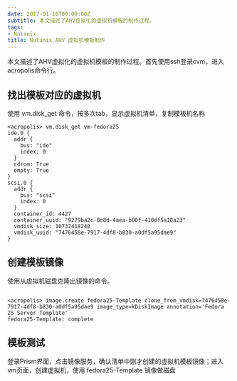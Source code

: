 ```yaml
---
date: 2017-01-10T00:00:00Z
subtitle: 本文描述了AHV虚拟化的虚拟机模板的制作过程。
tags:
- Nutanix
title: Nutanix AHV 虚拟机模板制作
---
```


本文描述了AHV虚拟化的虚拟机模板的制作过程。首先使用ssh登录cvm，进入acropolis命令行。

## 找出模板对应的虚拟机

使用 vm.disk_get 命令，按多次tab，显示虚拟机清单，复制模板机名称

~~~
<acropolis> vm.disk_get vm-fedora25
ide.0 {
  addr {
    bus: "ide"
    index: 0
  }
  cdrom: True
  empty: True
}
scsi.0 {
  addr {
    bus: "scsi"
    index: 0
  }
  container_id: 4427
  container_uuid: "9279ba2c-8e8d-4aea-b00f-410df5a18a23"
  vmdisk_size: 10737418240
  vmdisk_uuid: "7476458e-7917-4df8-b830-a0df5a95dae9"
}
~~~

## 创建模板镜像

使用从虚拟机磁盘克隆出镜像的命令。

~~~

<acropolis> image.create fedora25-Template clone_from_vmdisk=7476458e-7917-4df8-b830-a0df5a95dae9 image_type=kDiskImage annotation='Fedora 25 Server Template'
fedora25-Template: complete

~~~

## 模板测试

登录Prism界面，点击镜像服务，确认清单中刚才创建的虚拟机模板镜像；进入vm页面，创建虚拟机，使用 fedora25-Template 镜像做磁盘
